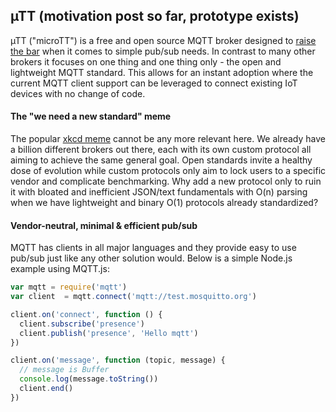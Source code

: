## µTT (motivation post so far, prototype exists)
µTT ("microTT") is a free and open source MQTT broker designed to [raise the bar](https://github.com/alexhultman/MQTT-broker-benchmarks) when it comes to simple pub/sub needs. In contrast to many other brokers it focuses on one thing and one thing only - the open and lightweight MQTT standard. This allows for an instant adoption where the current MQTT client support can be leveraged to connect existing IoT devices with no change of code.

#### The "we need a new standard" meme
The popular [xkcd meme](https://xkcd.com/927/) cannot be any more relevant here. We already have a billion different brokers out there, each with its own custom protocol all aiming to achieve the same general goal. Open standards invite a healthy dose of evolution while custom protocols only aim to lock users to a specific vendor and complicate benchmarking. Why add a new protocol only to ruin it with bloated and inefficient JSON/text fundamentals with O(n) parsing when we have lightweight and binary O(1) protocols already standardized?

#### Vendor-neutral, minimal & efficient pub/sub
MQTT has clients in all major languages and they provide easy to use pub/sub just like any other solution would. Below is a simple Node.js example using MQTT.js:
```javascript
var mqtt = require('mqtt')
var client  = mqtt.connect('mqtt://test.mosquitto.org')

client.on('connect', function () {
  client.subscribe('presence')
  client.publish('presence', 'Hello mqtt')
})

client.on('message', function (topic, message) {
  // message is Buffer
  console.log(message.toString())
  client.end()
})
```
